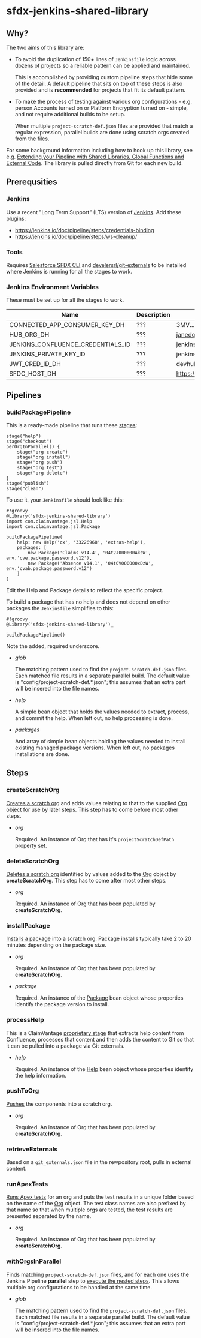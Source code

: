 # sfdx-jenkins-shared-library

## Why?

The two aims of this library are:

* To avoid the duplication of 150+ lines of `Jenkinsfile` logic across dozens of projects so a reliable pattern can be applied and maintained.

  This is accomplished by providing custom pipeline steps that hide some of the detail.
  A default pipeline that sits on top of these steps is also provided
  and is **recommended** for projects that fit its default pattern.
  
* To make the process of testing against various org configurations - e.g. person Accounts turned on or Platform Encryption turned on - simple, and not require additional builds to be setup.

  When multiple `project-scratch-def.json` files are provided that match a regular expression, parallel builds are done
  using scratch orgs created from the files.
  
For some background information including how to hook up this library, see e.g.
[Extending your Pipeline with Shared Libraries, Global Functions and External Code](https://jenkins.io/blog/2017/06/27/speaker-blog-SAS-jenkins-world/). The library is pulled directly from Git for
each new build.

## Prerequsities

### Jenkins

Use a recent "Long Term Support" (LTS) version of [Jenkins](https://jenkins.io/). Add these plugins:

* https://jenkins.io/doc/pipeline/steps/credentials-binding
* https://jenkins.io/doc/pipeline/steps/ws-cleanup/

### Tools

Requires [Salesforce SFDX CLI](https://developer.salesforce.com/docs/atlas.en-us.sfdx_setup.meta/sfdx_setup/sfdx_setup_install_cli.htm) and [develersrl/git-externals](https://github.com/develersrl/git-externals) to be installed where Jenkins is running for all the stages to work.

### Jenkins Environment Variables

These must be set up for all the stages to work.

| Name | Description | Example |
|------|-------------|---------|
| CONNECTED_APP_CONSUMER_KEY_DH | ??? | 3MV...KBVI |
| HUB_ORG_DH | ??? | janedoe@claimvantage.claimvantagecrm.com |
| JENKINS_CONFLUENCE_CREDENTIALS_ID | ??? | jenkins-export-confluence |
| JENKINS_PRIVATE_KEY_ID| ??? | jenkins-to-github |
| JWT_CRED_ID_DH | ??? | devhub-key |
| SFDC_HOST_DH | ??? | https://claimvantage.my.salesforce.com |

## Pipelines

### buildPackagePipeline

This is a ready-made pipeline that runs these [stages](vars/createScratchOrg.groovy):

```
stage("help")
stage("checkout")
perOrgInParallel() {
    stage("org create")
    stage("org install")
    stage("org push")
    stage("org test")
    stage("org delete")
}
stage("publish")
stage("clean")
```
To use it, your `Jenkinsfile` should look like this:
```
#!groovy
@Library('sfdx-jenkins-shared-library')
import com.claimvantage.jsl.Help
import com.claimvantage.jsl.Package

buildPackagePipeline(
    help: new Help('cx', '33226968', 'extras-help'),
    packages: [
        new Package('Claims v14.4', '04t2J000000AksW', env.'cve.package.password.v12'),
        new Package('Absence v14.1', '04t0V000000xDzW', env.'cvab.package.password.v12')
    ]
)
```
Edit the Help and Package details to reflect the specific project.

To build a package that has no help and does not depend on other packages the `Jenkinsfile` simplifies to this:
```
#!groovy
@Library('sfdx-jenkins-shared-library')_

buildPackagePipeline()
```
Note the added, required underscore.

* _glob_

  The matching pattern used to find the `project-scratch-def.json` files. Each matched file results in a separate parallel build.
  The default value is "config/project-scratch-def.*.json"; this assumes that an extra part will be insered into the file names.

* _help_

  A simple bean object that holds the values needed to extract, process, and commit the help.
  When left out, no help processing is done.

* _packages_

  And array of simple bean objects holding the values needed to install existing managed package versions.
  When left out, no packages installations are done.

## Steps

### createScratchOrg

[Creates a scratch org](vars/createScratchOrg.groovy)
and adds values relating to that to the supplied [Org](src/com/claimvantage/jsl/Org.groovy) object for use by later steps. This step has to come before most other steps.

* _org_

  Required. An instance of Org that has it's `projectScratchDefPath` property set.
  
### deleteScratchOrg

[Deletes a scratch org](vars/deleteScratchOrg.groovy) 
identified by values added to the [Org](src/com/claimvantage/jsl/Org.groovy) object by **createScratchOrg**. This step has to come after most other steps.

* _org_

  Required. An instance of Org that has been populated by **createScratchOrg**.
  
### installPackage

[Installs a package](vars/installPackage.groovy)
into a scratch org. Package installs typically take 2 to 20 minutes depending on the package size.

* _org_

  Required. An instance of Org that has been populated by **createScratchOrg**.
  
* _package_

  Required. An instance of the [Package](src/com/claimvantage/jsl/Package.groovy) bean object
  whose properties identify the package version to install.
  
### processHelp

This is a ClaimVantage [proprietary stage](vars/processHelp.groovy) that extracts
help content from Confluence, processes that content and then adds the content to Git so that
it can be pulled into a package via Git externals.

* _help_

  Required. An instance of the [Help](src/com/claimvantage/jsl/Help.groovy) bean object
  whose properties identify the help information.
  
### pushToOrg

[Pushes](vars/pushToOrg.groovy) the components into a scratch org.

* _org_

  Required. An instance of Org that has been populated by **createScratchOrg**.

### retrieveExternals

Based on a `git_externals.json` file in the rewpository root, pulls in external content.

### runApexTests

[Runs Apex tests](vars/runApexTests.groovy) for an org and puts the test results in a unique folder
based on the name of the [Org](src/com/claimvantage/jsl/Org.groovy) object.
The test class names are also prefixed by that name so that when multiple orgs are tested,
the test results are presented separated by the name.

* _org_

  Required. An instance of Org that has been populated by **createScratchOrg**.
  
### withOrgsInParallel

Finds matching `project-scratch-def.json` files, and for each one uses the Jenkins Pipeline **parallel** step to [execute
the nested steps](vars/withOrgsInParallel.groovy). This allows multiple org configurations to be handled at the same time.

* _glob_

  The matching pattern used to find the `project-scratch-def.json` files. Each matched file results in a separate parallel build.
  The default value is "config/project-scratch-def.*.json"; this assumes that an extra part will be insered into the file names.
